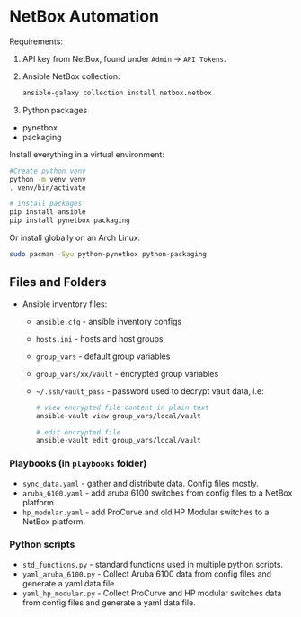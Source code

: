 # NetBox Automation

Requirements:

1. API key from NetBox, found under `Admin` -> `API Tokens`.
2. Ansible NetBox collection:

    ```bash
    ansible-galaxy collection install netbox.netbox
    ```

3. Python packages

- pynetbox
- packaging

Install everything in a virtual environment:

```bash
#Create python venv
python -m venv venv
. venv/bin/activate

# install packages
pip install ansible
pip install pynetbox packaging
```

Or install globally on an Arch Linux:

```bash
sudo pacman -Syu python-pynetbox python-packaging
```

## Files and Folders

- Ansible inventory files:
  - `ansible.cfg` - ansible inventory configs
  - `hosts.ini` - hosts and host groups
  - `group_vars` - default group variables
  - `group_vars/xx/vault` - encrypted group variables
  - `~/.ssh/vault_pass` - password used to decrypt vault data, i.e:

    ```bash
    # view encrypted file content in plain text
    ansible-vault view group_vars/local/vault 

    # edit encrypted file
    ansible-vault edit group_vars/local/vault 
    ```

### Playbooks (in `playbooks` folder)

- `sync_data.yaml` - gather and distribute data. Config files mostly.
- `aruba_6100.yaml` - add aruba 6100 switches from config files to a NetBox platform.
- `hp_modular.yaml` - add ProCurve and old HP Modular switches to a NetBox platform.

### Python scripts

- `std_functions.py` - standard functions used in multiple python scripts.
- `yaml_aruba_6100.py` - Collect Aruba 6100 data from config files and generate a yaml data file.
- `yaml_hp_modular.py` - Collect ProCurve and HP modular switches data from config files and generate a yaml data file.
